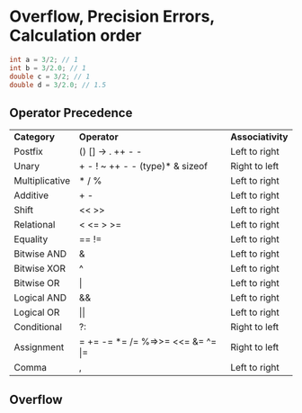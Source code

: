 # Overflow, Precision Errors, Calculation order

```C++
int a = 3/2; // 1
int b = 3/2.0; // 1
double c = 3/2; // 1
double d = 3/2.0; // 1.5
```

## Operator Precedence
<table>
<tr><b>
<td><b>Category</b></td>
<td><b>Operator</td>
<td><b>Associativity</td></b>
</tr>
<tr>
<td>     Postfix    </td>
<td>() [] -> . ++ - -</td>
<td> Left to right</td>
</tr>
<tr>
<td> Unary  </td>
<td>+ - ! ~ ++ - - (type)* & sizeof</td>
<td>Right to left</td>
</tr>
<tr>
<td>Multiplicative</td>
<td>* / %</td>
<td>   Left to right</td>
</tr>
<tr>
<td>Additive</td>
<td>+ -    </td>
<td>Left to right</td>
</tr>
<tr>
<td>    Shift  </td>
<td><< >></td>
<td>Left to right</td>
</tr>
<tr>
<td>Relational </td>
<td>< <= > >=</td>
<td>Left to right</td>
</tr>
<tr>
<td>Equality </td>
<td>== !=</td>
<td>Left to right</td>
</tr>
<tr>
<td>Bitwise AND</td>
<td>&</td>
<td>Left to right</td>
</tr>
<tr>
<td>Bitwise XOR</td>
<td>^</td>
<td>Left to right</td>
</tr>
<tr>
<td>Bitwise OR</td>
<td>|</td>
<td>Left to right</td>
</tr>
<tr>
<td>Logical AND</td>
<td>&&</td>
<td>Left to right</td>
</tr>
<tr>
<td>Logical OR</td>
<td>||</td>
<td>Left to right</td>
</tr>
<tr>
<td>Conditional</td>
<td>?:</td>
<td>Right to left</td>
</tr>
<tr>
<td>Assignment</td>
<td>= += -= *= /= %=>>= <<= &= ^= |=</td>
<td>Right to left</td>
</tr>
<tr>
<td>Comma</td>
<td> ,</td>
<td> Left to right</td>
</tr>
</table>










## Overflow
